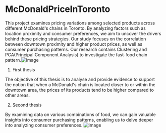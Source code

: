 # McDonaldPriceInToronto
This project examines pricing variations among selected products across different McDonald's chains in Toronto. By analyzing factors such as location proximity and consumer preferences, we aim to uncover the drivers behind these pricing strategies. Our study focuses on the correlation between downtown proximity and higher product prices, as well as consumer purchasing patterns. Our research contains Clustering and PCA(Principal Component Analysis) to investigate the fast-food chain pattern.![image](https://github.com/HuanCheHsu/McDonaldPriceInToronto/assets/160444147/b4395937-dd31-433c-9fa3-0b2648e5d317)

1.	First thesis 

The objective of this thesis is to analyse and provide evidence to support the notion that when a McDonald's chain is located closer to or within the downtown area, the prices of its products tend to be higher compared to other areas.
	
2.	Second thesis

By examining data on various combinations of food, we can gain valuable insights into consumer purchasing patterns, enabling us to delve deeper into analyzing consumer preferences.
![image](https://github.com/HuanCheHsu/McDonaldPriceInToronto/assets/160444147/ff06b1e1-b148-4547-8c67-37fc2d607605)
